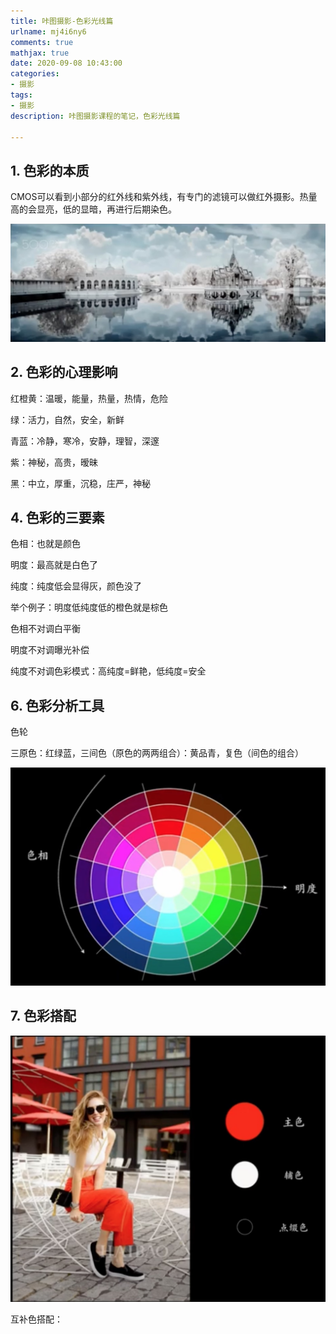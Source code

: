 ```yaml
---
title: 咔图摄影-色彩光线篇
urlname: mj4i6ny6
comments: true
mathjax: true
date: 2020-09-08 10:43:00
categories:
- 摄影
tags:
- 摄影
description: 咔图摄影课程的笔记，色彩光线篇

---
```


## 1. 色彩的本质

CMOS可以看到小部分的红外线和紫外线，有专门的滤镜可以做红外摄影。热量高的会显亮，低的显暗，再进行后期染色。

![红外摄影](/images/咔图/红外摄影.jpg)

## 2. 色彩的心理影响

红橙黄：温暖，能量，热量，热情，危险

绿：活力，自然，安全，新鲜

青蓝：冷静，寒冷，安静，理智，深邃

紫：神秘，高贵，暧昧

黑：中立，厚重，沉稳，庄严，神秘

## 4. 色彩的三要素

色相：也就是颜色

明度：最高就是白色了

纯度：纯度低会显得灰，颜色没了

举个例子：明度低纯度低的橙色就是棕色

色相不对调白平衡

明度不对调曝光补偿

纯度不对调色彩模式：高纯度=鲜艳，低纯度=安全

## 6. 色彩分析工具

色轮

三原色：红绿蓝，三间色（原色的两两组合）：黄品青，复色（间色的组合）

![色轮](/images/咔图/色轮.jpg)

## 7. 色彩搭配

![主色辅色点缀色](/images/咔图/主色辅色点缀色.jpg)

互补色搭配：